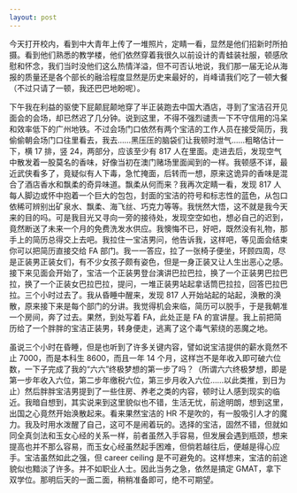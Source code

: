```yaml
---
layout: post
---
```


今天打开校内，看到中大青年上传了一堆照片，定睛一看，显然是他们招新时所拍摄。看到他们熟悉的教学楼，他们依然穿着我很久以前设计的青蛙装社服，顿感欣慰和怀念，我们当时没他们这么热情洋溢，但不可否认地说，我们那一届无论从海报的质量还是各个部长的融洽程度显然是历史来最好的，肖峰请我们吃了一顿大餐（不过只请了一顿，我还巴巴地盼呢）。

下午我在利益的驱使下屁颠屁颠地穿了半正装跑去中国大酒店，寻到了宝洁召开见面会的会场，却已然迟了几分钟。说到这里，不得不强烈谴责一下不守信用的冯呆和效率低下的广州地铁。不过会场门口依然有两个宝洁的工作人员在接受简历，我偷偷朝会场门口往里看去，我去……黑压压的脑袋们让我顿时泄气……粗略估计一下，横 17 排，竖 24，两部分，应该至少有 817 人在里面。走进去后，发现空气中散发着一股莫名的香味，好像当初在澳门赌场里面闻到的一样。我顿感不详，最近武侠看多了，竟疑似有人下毒，急忙掩面，后转而一想，原来这诡异的香味是混合了酒店香水和飘柔的奇异味道。飘柔从何而来？我再次定睛一看，发现 817 人每人脚边或怀中抱着一个巨大的包包，封面的宝洁的符号和标志性的蓝色，从包口依稀可辨别出矿泉水、飘柔、海飞丝、巧克力等等。我恍然大悟，这不就是我今天来的目的吗。可是我目光又寻向一旁的接待处，发现空空如也，想必自己的迟到，竟然断送了未来一个月的免费洗发水供应。我懊悔不已，好吧，既然没有礼物，那手上的简历总得交上去吧。我拉住一宝洁男问，他告诉我，这样吧，等见面会结束你可以把简历直接交给 FA 部门。我一一答应，拉了一张椅子便坐，环顾四周，尽是正装男正装女们，有不少女孩子颇有姿色，但是一身正装又让人生出恶心之感。接下来见面会开始了，宝洁一个正装男登台演讲巴拉巴拉，换了一个正装男巴拉巴拉，换了一个正装女巴拉巴拉，提问，一堆正装男站起拿话筒巴拉拉，回答巴拉巴拉。三个小时过去了。我从昏睡中醒来，发现 817 人开始站起的站起，涣散的涣散，原来接下来是每个部门的分讲。我觉得机会来临，简历可以脱手，于是我朝准一个房间，奔了过去。果然，到处写着 FA，此处正是 FA 的宣讲屋。我上前把简历给了一个胖胖的宝洁正装男，转身便走，逃离了这个毒气萦绕的恶魔之地。

虽说三个小时在昏睡，但是也听到了许多关键内容，譬如说宝洁提供的薪水竟然不止 7000，而是本科生 8600，而且一年 14 个月，这样岂不是年收入即可破六位数，一下子完成了我的“六六”终极梦想的第一步了吗？（所谓六六终极梦想，即是第一步年收入六位，第二步年缴税六位，第三步月收入六位……以此类推，到日为止）然后胖胖宝洁男提到了一些住房、养老之类的内容，顿时让人感到现实的临近。我暗自想到，其实说来到这里貌似也不错，生活无忧，前途明朗，想到这里，出国之心竟然开始涣散起来。看来果然宝洁的 HR 不是吹的，有一股吸引人才的魔力。我及时用水泼醒了自己，这可不是闹着玩的。选择的宝洁，固然不错，但就如同全真剑法和玉女心经的关系一样，前者虽然入手容易，但发展会遇到瓶颈，想来提高也并不那么容易，而玉女心经虽然起手困难，但倘若越往后，便越是得心应手。宝洁虽然如此之强，但 career ceiling 是不可避免的。这样想来，宝洁的前途貌似也黯淡了许多。并不如职业人士。因此当务之急，依然是搞定 GMAT，拿下双学位。那明后天的一面二面，稍稍准备即可，绝不可期望。
